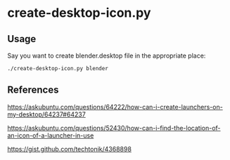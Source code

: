 # create-desktop-icon.py

## Usage

Say you want to create blender.desktop file in the appropriate place:

    ./create-desktop-icon.py blender

## References

https://askubuntu.com/questions/64222/how-can-i-create-launchers-on-my-desktop/64237#64237

https://askubuntu.com/questions/52430/how-can-i-find-the-location-of-an-icon-of-a-launcher-in-use

https://gist.github.com/techtonik/4368898
